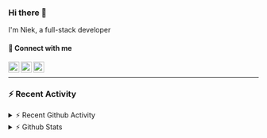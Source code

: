 ### Hi there 👋
I'm Niek, a full-stack developer

#### 📩 Connect with me

[<img align="left" alt="codeSTACKr | Twitter" width="22px" src="https://cdn.jsdelivr.net/npm/simple-icons@v3/icons/twitter.svg" />][twitter]
[<img align="left" alt="codeSTACKr | LinkedIn" width="22px" src="https://cdn.jsdelivr.net/npm/simple-icons@v3/icons/linkedin.svg" />][linkedin]
[<img align="left" alt="codeSTACKr | Instagram" width="22px" src="https://cdn.jsdelivr.net/npm/simple-icons@v3/icons/instagram.svg" />][instagram]

<br/>

---
### :zap: Recent Activity


<details>
    <summary>⚡ Recent Github Activity</summary>

<!--START_SECTION:activity-->
1. ❗️ Closed issue [#1](https://github.com/crescoinnovations/icofy/issues/1) in [crescoinnovations/icofy](https://github.com/crescoinnovations/icofy)
2. 🎉 Merged PR [#8](https://github.com//basvandriel/basvandriel.github.io/pull/8) in [basvandriel/basvandriel.github.io](https://github.com//basvandriel/basvandriel.github.io)
3. 🎉 Merged PR [#9](https://github.com//basvandriel/basvandriel.github.io/pull/9) in [basvandriel/basvandriel.github.io](https://github.com//basvandriel/basvandriel.github.io)
4. 🎉 Merged PR [#7](https://github.com//basvandriel/basvandriel.github.io/pull/7) in [basvandriel/basvandriel.github.io](https://github.com//basvandriel/basvandriel.github.io)
5. 🎉 Merged PR [#4](https://github.com//basvandriel/basvandriel.github.io/pull/4) in [basvandriel/basvandriel.github.io](https://github.com//basvandriel/basvandriel.github.io)
<!--END_SECTION:activity-->
</details>
<details>
  <summary>⚡ Github Stats</summary>

  <img align="left" alt="codeSTACKr's Github Stats" src="https://github-readme-stats.codestackr.vercel.app/api?username=niekvandam&show_icons=true&hide_border=true" />

</details>


[twitter]: https://twitter.com/overclockedc
[instagram]: https://instagram.com/niekvandamn  
[linkedin]: https://www.linkedin.com/in/niek-van-dam-514711131/
